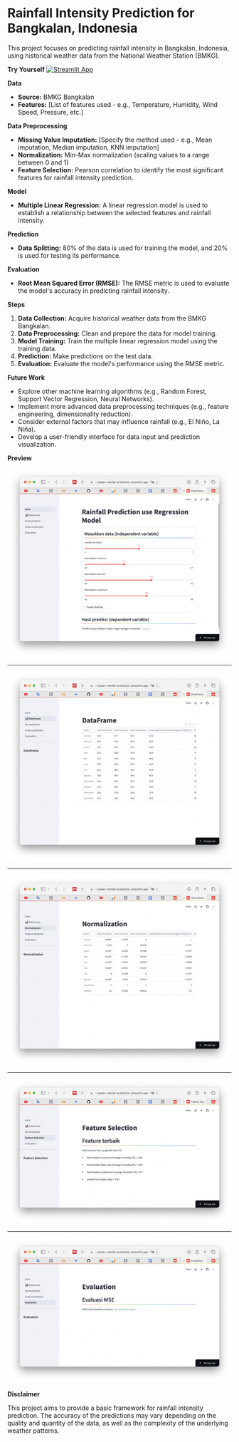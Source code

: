 # Rainfall Intensity Prediction for Bangkalan, Indonesia

This project focuses on predicting rainfall intensity in Bangkalan, Indonesia, using historical weather data from the National Weather Station (BMKG).

**Try Yourself**
[![Streamlit App](https://static.streamlit.io/badges/streamlit_badge_black_white.svg)](https://bangkalan-rainfall-prediction.streamlit.app/?embed_options=show_toolbar,light_theme,show_colored_line,show_padding,disable_scrolling,show_footer,dark_theme)

**Data**

* **Source:** BMKG Bangkalan
* **Features:** [List of features used - e.g., Temperature, Humidity, Wind Speed, Pressure, etc.]

**Data Preprocessing**

* **Missing Value Imputation:** [Specify the method used - e.g., Mean imputation, Median imputation, KNN imputation]
* **Normalization:** Min-Max normalization (scaling values to a range between 0 and 1)
* **Feature Selection:** Pearson correlation to identify the most significant features for rainfall intensity prediction.

**Model**

* **Multiple Linear Regression:** A linear regression model is used to establish a relationship between the selected features and rainfall intensity.

**Prediction**

* **Data Splitting:** 80% of the data is used for training the model, and 20% is used for testing its performance.

**Evaluation**

* **Root Mean Squared Error (RMSE):** The RMSE metric is used to evaluate the model's accuracy in predicting rainfall intensity.

**Steps**

1. **Data Collection:** Acquire historical weather data from the BMKG Bangkalan.
2. **Data Preprocessing:** Clean and prepare the data for model training.
3. **Model Training:** Train the multiple linear regression model using the training data.
4. **Prediction:** Make predictions on the test data.
5. **Evaluation:** Evaluate the model's performance using the RMSE metric.

**Future Work**

* Explore other machine learning algorithms (e.g., Random Forest, Support Vector Regression, Neural Networks).
* Implement more advanced data preprocessing techniques (e.g., feature engineering, dimensionality reduction).
* Consider external factors that may influence rainfall (e.g., El Niño, La Niña).
* Develop a user-friendly interface for data input and prediction visualization.

**Preview**


![prediction-page](https://github.com/MuhammadKurniaSani-me/Bangkalan-rainfall-prediction/blob/1450b8cc7b363cb0d6a9b38f7ecf77d6f6f194f0/prediction-page.png)

---

![data-page](https://github.com/MuhammadKurniaSani-me/Bangkalan-rainfall-prediction/blob/1450b8cc7b363cb0d6a9b38f7ecf77d6f6f194f0/data-page.png)

---

![normalization-page](https://github.com/MuhammadKurniaSani-me/Bangkalan-rainfall-prediction/blob/1450b8cc7b363cb0d6a9b38f7ecf77d6f6f194f0/norm-data-page.png)

---

![feature-selection-page](https://github.com/MuhammadKurniaSani-me/Bangkalan-rainfall-prediction/blob/1450b8cc7b363cb0d6a9b38f7ecf77d6f6f194f0/features-selection-page.png)

---

![evaluation-page](https://github.com/MuhammadKurniaSani-me/Bangkalan-rainfall-prediction/blob/1450b8cc7b363cb0d6a9b38f7ecf77d6f6f194f0/evaluation-score-page.png)


**Disclaimer**

This project aims to provide a basic framework for rainfall intensity prediction. The accuracy of the predictions may vary depending on the quality and quantity of the data, as well as the complexity of the underlying weather patterns.
